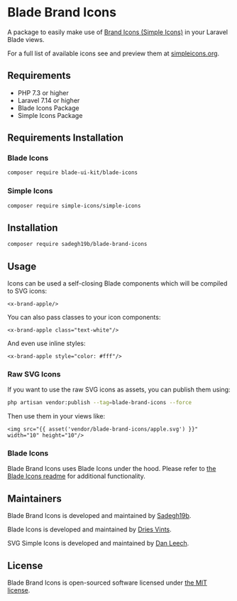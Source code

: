 # Blade Brand Icons

A package to easily make use of [Brand Icons (Simple Icons)](https://github.com/simple-icons/simple-icons) in your Laravel Blade views.

For a full list of available icons see and preview them at [simpleicons.org](https://simpleicons.org/).

## Requirements

- PHP 7.3 or higher
- Laravel 7.14 or higher
- Blade Icons Package
- Simple Icons Package

## Requirements Installation

### Blade Icons
```bash
composer require blade-ui-kit/blade-icons
```

### Simple Icons
```bash
composer require simple-icons/simple-icons
```

## Installation

```bash
composer require sadegh19b/blade-brand-icons
```

## Usage

Icons can be used a self-closing Blade components which will be compiled to SVG icons:

```blade
<x-brand-apple/>
```

You can also pass classes to your icon components:

```blade
<x-brand-apple class="text-white"/>
```

And even use inline styles:

```blade
<x-brand-apple style="color: #fff"/>
```

### Raw SVG Icons

If you want to use the raw SVG icons as assets, you can publish them using:

```bash
php artisan vendor:publish --tag=blade-brand-icons --force
```

Then use them in your views like:

```blade
<img src="{{ asset('vendor/blade-brand-icons/apple.svg') }}" width="10" height="10"/>
```

### Blade Icons

Blade Brand Icons uses Blade Icons under the hood. Please refer to [the Blade Icons readme](https://github.com/blade-ui-kit/blade-icons) for additional functionality.

## Maintainers

Blade Brand Icons is developed and maintained by [Sadegh19b](https://github.com/sadegh19b).

Blade Icons is developed and maintained by [Dries Vints](https://driesvints.com).

SVG Simple Icons is developed and maintained by [Dan Leech](https://twitter.com/bathtype).

## License

Blade Brand Icons is open-sourced software licensed under [the MIT license](LICENSE.md).
